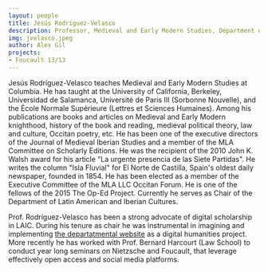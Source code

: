 ```yaml
---
layout: people
title: Jesús Rodríguez-Velasco
description: Professor, Medieval and Early Modern Studies, Department of Latin American and Iberian Cultures
img: jvelasco.jpeg
author: Alex Gil
projects:
- Foucault 13/13
---
```


Jesús Rodríguez-Velasco teaches Medieval and Early Modern Studies at Columbia. He has taught at the University of California, Berkeley, Universidad de Salamanca, Université de Paris III (Sorbonne Nouvelle), and the École Normale Supérieure (Lettres et Sciences Humaines). Among his publications are books and articles on Medieval and Early Modern knighthood, history of the book and reading, medieval political theory, law and culture, Occitan poetry, etc. He has been one of the executive directors of the Journal of Medieval Iberian Studies and a member of the MLA Committee on Scholarly Editions. He was the recipient of the 2010 John K. Walsh award for his article "La urgente presencia de las Siete Partidas". He writes the column "Isla Fluvial" for El Norte de Castilla, Spain's oldest daily newspaper, founded in 1854. He has been elected as a member of the Executive Committee of the MLA LLC Occitan Forum. He is one of the fellows of the 2015 The Op-Ed Project. Currently he serves as Chair of the Department of Latin American and Iberian Cultures.

Prof. Rodríguez-Velasco has been a strong advocate of digital scholarship in LAIC. During his tenure as chair he was instrumental in imagining and implementing <a href="http://laic.columbia.edu/" target="_blank">the departatmental website</a> as a digital humanities project. More recently he has worked with Prof. Bernard Harcourt (Law School) to conduct year long seminars on Nietzsche and Foucault, that leverage effectively open access and social media platforms.